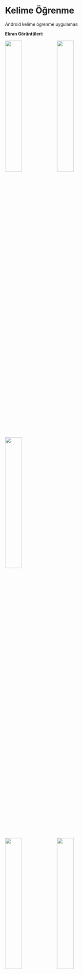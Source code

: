 
# Kelime Öğrenme

Android kelime ögrenme uygulaması


<strong>Ekran Görüntüleri:</strong>



<img src="http://mrorhan.com/kelimeler/1.png" width="33%">  <img src="http://mrorhan.com/kelimeler/2.png" width="33%">    <img src="http://mrorhan.com/kelimeler/3.png" width="33%">

<img src="http://mrorhan.com/kelimeler/4.png" width="33%">  <img src="http://mrorhan.com/kelimeler/5.png" width="33%">    <img src="http://mrorhan.com/kelimeler/6.png" width="33%">

<img src="http://mrorhan.com/kelimeler/7.png" width="33%">  <img src="http://mrorhan.com/kelimeler/8.png" width="33%">    <img src="http://mrorhan.com/kelimeler/9.png" width="33%">

<img src="http://mrorhan.com/kelimeler/10.png" width="33%">  <img src="http://mrorhan.com/kelimeler/11.png" width="33%">    <img src="http://mrorhan.com/kelimeler/12.png" width="33%">

<img src="http://mrorhan.com/kelimeler/13.png" width="33%">  <img src="http://mrorhan.com/kelimeler/14.png" width="33%">    








